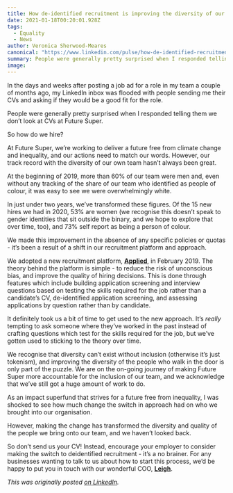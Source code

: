 ```yaml
---
title: How de-identified recruitment is improving the diversity of our team
date: 2021-01-18T00:20:01.928Z
tags: 
  - Equality
  - News
author: Veronica Sherwood-Meares
canonical: "https://www.linkedin.com/pulse/how-de-identified-recruitment-improving-diversity-our-veronica/"
summary: People were generally pretty surprised when I responded telling them we don’t look at CVs at Future Super. So how do we hire?
image: 
---
```


In the days and weeks after posting a job ad for a role in my team a couple of months ago, my LinkedIn inbox was flooded with people sending me their CVs and asking if they would be a good fit for the role.

People were generally pretty surprised when I responded telling them we don’t look at CVs at Future Super.

So how do we hire?

At Future Super, we’re working to deliver a future free from climate change and inequality, and our actions need to match our words. However, our track record with the diversity of our own team hasn’t always been great.

At the beginning of 2019, more than 60% of our team were men and, even without any tracking of the share of our team who identified as people of colour, it was easy to see we were overwhelmingly white.

In just under two years, we’ve transformed these figures. Of the 15 new hires we had in 2020, 53% are women (we recognise this doesn’t speak to gender identities that sit outside the binary, and we hope to explore that over time, too), and 73% self report as being a person of colour.

We made this improvement in the absence of any specific policies or quotas - it’s been a result of a shift in our recruitment platform and approach.

We adopted a new recruitment platform, [**Applied**](https://www.beapplied.com/), in February 2019. The theory behind the platform is simple - to reduce the risk of unconscious bias, and improve the quality of hiring decisions. This is done through features which include building application screening and interview questions based on testing the skills required for the job rather than a candidate’s CV, de-identified application screening, and assessing applications by question rather than by candidate.

It definitely took us a bit of time to get used to the new approach. It’s _really_ tempting to ask someone where they’ve worked in the past instead of crafting questions which test for the skills required for the job, but we’ve gotten used to sticking to the theory over time.

We recognise that diversity can’t exist without inclusion (otherwise it’s just tokenism), and improving the diversity of the people who walk in the door is only part of the puzzle. We are on the on-going journey of making Future Super more accountable for the inclusion of our team, and we acknowledge that we’ve still got a huge amount of work to do.

As an impact superfund that strives for a future free from inequality, I was shocked to see how much change the switch in approach had on who we brought into our organisation.

However, making the change has transformed the diversity and quality of the people we bring onto our team, and we haven’t looked back.

So don’t send us your CV! Instead, encourage your employer to consider making the switch to deidentified recruitment - it’s a no brainer. For any businesses wanting to talk to us about how to start this process, we’d be happy to put you in touch with our wonderful COO, [**Leigh**](https://www.linkedin.com/in/leigh-dunlop-9b127bb8/).

_This was originally posted_ [_on LinkedIn_](https://www.linkedin.com/pulse/how-de-identified-recruitment-improving-diversity-our-veronica/)_._

